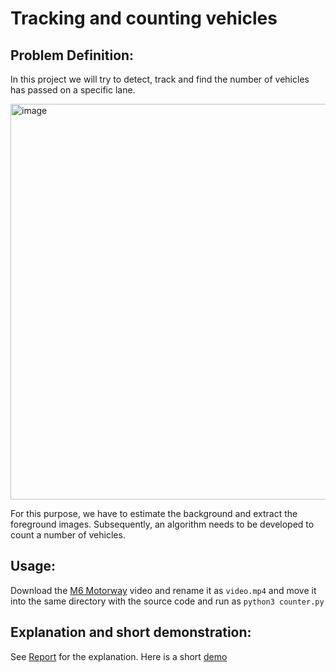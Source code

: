 # Tracking and counting vehicles

## Problem Definition:
In this project we will try to detect, track and find the number of vehicles
has passed on a specific lane.

<img width="633" alt="image" src="https://user-images.githubusercontent.com/40280575/124359415-76d14f80-dc2d-11eb-9328-c4d8060679b6.png">


For this purpose, we have to estimate the
background and extract the foreground images. Subsequently, an algorithm
needs to be developed to count a number of vehicles.
## Usage:

Download the [M6 Motorway](https://www.youtube.com/watch?v=PNCJQkvALVc) video and rename it as `video.mp4` and move it into the same directory with the source code and run as `python3 counter.py`


## Explanation and short demonstration:
See [Report](https://github.com/patoglu/vehicle_counter/blob/main/Report.pdf) for the explanation. Here is a short [demo](https://www.youtube.com/watch?v=AHZzNdPqDv8)

